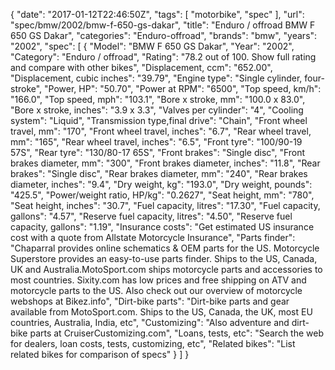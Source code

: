 {
    "date": "2017-01-12T22:46:50Z",
    "tags": [
        "motorbike",
        "spec"
    ],
    "url": "spec\/bmw\/2002\/bmw-f-650-gs-dakar",
    "title": "Enduro \/ offroad BMW F 650 GS Dakar",
    "categories": "Enduro-offroad",
    "brands": "bmw",
    "years": "2002",
    "spec": [
        {
            "Model": "BMW F 650 GS Dakar",
            "Year": "2002",
            "Category": "Enduro \/ offroad",
            "Rating": "78.2 out of 100. Show full rating and compare with other bikes",
            "Displacement, ccm": "652.00",
            "Displacement, cubic inches": "39.79",
            "Engine type": "Single cylinder, four-stroke",
            "Power, HP": "50.70",
            "Power at RPM": "6500",
            "Top speed, km\/h": "166.0",
            "Top speed, mph": "103.1",
            "Bore x stroke, mm": "100.0 x 83.0",
            "Bore x stroke, inches": "3.9 x 3.3",
            "Valves per cylinder": "4",
            "Cooling system": "Liquid",
            "Transmission type,final drive": "Chain",
            "Front wheel travel, mm": "170",
            "Front wheel travel, inches": "6.7",
            "Rear wheel travel, mm": "165",
            "Rear wheel travel, inches": "6.5",
            "Front tyre": "100\/90-19 57S",
            "Rear tyre": "130\/80-17 65S",
            "Front brakes": "Single disc",
            "Front brakes diameter, mm": "300",
            "Front brakes diameter, inches": "11.8",
            "Rear brakes": "Single disc",
            "Rear brakes diameter, mm": "240",
            "Rear brakes diameter, inches": "9.4",
            "Dry weight, kg": "193.0",
            "Dry weight, pounds": "425.5",
            "Power\/weight ratio, HP\/kg": "0.2627",
            "Seat height, mm": "780",
            "Seat height, inches": "30.7",
            "Fuel capacity, litres": "17.30",
            "Fuel capacity, gallons": "4.57",
            "Reserve fuel capacity, litres": "4.50",
            "Reserve fuel capacity, gallons": "1.19",
            "Insurance costs": "Get estimated US insurance cost with a quote from Allstate Motorcycle Insurance",
            "Parts finder": "Chaparral provides online schematics & OEM parts for the US.   Motorcycle Superstore provides an easy-to-use parts finder. Ships to the US, Canada, UK and Australia.MotoSport.com ships motorcycle parts and accessories to most countries.    Sixity.com has low prices and free shipping on ATV and motorcycle parts to the US. Also check out our overview of motorcycle webshops at Bikez.info",
            "Dirt-bike parts": "Dirt-bike parts and gear available from MotoSport.com. Ships to the US, Canada, the UK, most EU countries, Australia, India, etc",
            "Customizing": "Also adventure and dirt-bike parts at CruiserCustomizing.com",
            "Loans, tests, etc": "Search the web for dealers, loan costs, tests, customizing, etc",
            "Related bikes": "List related bikes for comparison of specs"
        }
    ]
}